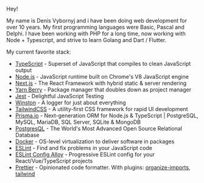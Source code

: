 Hey!

My name is Denis Vybornyj and i have been doing web development for over 10 years. My first programming languages were Basic, Pascal and Delphi. I have been working with PHP for a long time, now working with Node + Typescript, and strive to learn Golang and Dart / Flutter.

My current favorite stack:

- [TypeScript](https://github.com/microsoft/TypeScript) - Superset of JavaScript that compiles to clean JavaScript output
- [Node.js](https://github.com/nodejs/node) - JavaScript runtime built on Chrome's V8 JavaScript engine
- [Next.js](https://github.com/vercel/next.js) - The React Framework with hybrid static & server rendering
- [Yarn Berry](https://github.com/yarnpkg/berry) - Package manager that doubles down as project manager
- [Jest](https://github.com/facebook/jest) - Delightful JavaScript Testing
- [Winston](https://github.com/winstonjs/winston) - A logger for just about everything
- [TailwindCSS](https://github.com/tailwindlabs/tailwindcss) - A utility-first CSS framework for rapid UI development
- [Prisma.io](https://github.com/prisma/prisma) - Next-generation ORM for Node.js & TypeScript | PostgreSQL, MySQL, MariaDB, SQL Server, SQLite & MongoDB
- [PostgresQL](https://www.postgresql.org) - The World's Most Advanced Open Source Relational Database
- [Docker](https://docs.docker.com) - OS-level virtualization to deliver software in packages
- [ESLint](https://github.com/eslint/eslint) - Find and fix problems in your JavaScript code
- [ESLint Config Alloy](https://github.com/AlloyTeam/eslint-config-alloy) - Progressive ESLint config for your React/Vue/TypeScript projects
- [Prettier](https://github.com/prettier/prettier) - Opinionated code formatter. With plugins: [organize-imports](https://github.com/simonhaenisch/prettier-plugin-organize-imports), [tailwind](https://github.com/Acidic9/prettier-plugin-tailwind)

